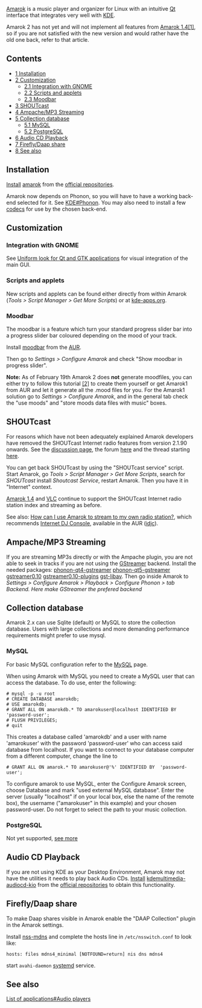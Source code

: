 [Amarok](http://amarok.kde.org/) is a music player and organizer for Linux with an intuitive [Qt](/index.php/Qt "Qt") interface that integrates very well with [KDE](/index.php/KDE "KDE").

Amarok 2 has not yet and will not implement all features from [Amarok 1.4](/index.php/Amarok_1.4 "Amarok 1.4")[[1]](http://amarok.kde.org/blog/archives/809-Missing-features-in-Amarok-2.html), so if you are not satisfied with the new version and would rather have the old one back, refer to that article.

## Contents

*   [1 Installation](#Installation)
*   [2 Customization](#Customization)
    *   [2.1 Integration with GNOME](#Integration_with_GNOME)
    *   [2.2 Scripts and applets](#Scripts_and_applets)
    *   [2.3 Moodbar](#Moodbar)
*   [3 SHOUTcast](#SHOUTcast)
*   [4 Ampache/MP3 Streaming](#Ampache.2FMP3_Streaming)
*   [5 Collection database](#Collection_database)
    *   [5.1 MySQL](#MySQL)
    *   [5.2 PostgreSQL](#PostgreSQL)
*   [6 Audio CD Playback](#Audio_CD_Playback)
*   [7 Firefly/Daap share](#Firefly.2FDaap_share)
*   [8 See also](#See_also)

## Installation

[Install](/index.php/Install "Install") [amarok](https://www.archlinux.org/packages/?name=amarok) from the [official repositories](/index.php/Official_repositories "Official repositories").

Amarok now depends on Phonon, so you will have to have a working back-end selected for it. See [KDE#Phonon](/index.php/KDE#Phonon "KDE"). You may also need to install a few [codecs](/index.php/Codecs "Codecs") for use by the chosen back-end.

## Customization

### Integration with GNOME

See [Uniform look for Qt and GTK applications](/index.php/Uniform_look_for_Qt_and_GTK_applications "Uniform look for Qt and GTK applications") for visual integration of the main GUI.

### Scripts and applets

New scripts and applets can be found either directly from within Amarok (*Tools > Script Manager > Get More Scripts*) or at [kde-apps.org](http://kde-apps.org/content/search.php).

### Moodbar

The moodbar is a feature which turn your standard progress slider bar into a progress slider bar coloured depending on the mood of your track.

Install [moodbar](https://aur.archlinux.org/packages/moodbar/) from the [AUR](/index.php/AUR "AUR").

Then go to *Settings > Configure Amarok* and check "Show moodbar in progress slider".

**Note:** As of February 19th Amarok 2 does **not** generate moodfiles, you can either try to follow this tutorial [[2]](http://amarok.kde.org/wiki/Moodbar) to create them yourself or get Amarok1 from AUR and let it generate all the .mood files for you. For the Amarok1 solution go to *Settings > Configure Amarok*, and in the general tab check the "use moods" and "store moods data files with music" boxes.

## SHOUTcast

For reasons which have not been adequately explained Amarok developers have removed the SHOUTcast Internet radio features from version 2.1.90 onwards. See the [discussion page](/index.php/Talk:Amarok_2#Shoutcast "Talk:Amarok 2"), the forum [here](http://forum.kde.org/viewtopic.php?f=116&t=83718) and the thread starting [here](http://mail.kde.org/pipermail/amarok/2009-November/009696.html).

You can get back SHOUTcast by using the "SHOUTcast service" script. Start Amarok, go *Tools > Script Manager > Get More Scripts*, search for *SHOUTcast* install *Shoutcast Service*, restart Amarok. Then you have it in "Internet" context.

[Amarok 1.4](/index.php/Amarok_1.4 "Amarok 1.4") and [VLC](/index.php/VLC "VLC") continue to support the SHOUTcast Internet radio station index and streaming as before.

See also: [How can I use Amarok to stream to my own radio station?](http://amarok.kde.org/wiki/FAQ#How_can_I_use_Amarok_to_stream_to_my_own_radio_station.3F), which recommends [Internet DJ Console](http://giss.tv/sahabuntu/doc/idjc.html), available in the AUR ([idjc](https://aur.archlinux.org/packages/idjc/)).

## Ampache/MP3 Streaming

If you are streaming MP3s directly or with the Ampache plugin, you are not able to seek in tracks if you are not using the [GStreamer](/index.php/GStreamer "GStreamer") backend. Install the needed packages: [phonon-qt4-gstreamer](https://www.archlinux.org/packages/?name=phonon-qt4-gstreamer) [phonon-qt5-gstreamer](https://www.archlinux.org/packages/?name=phonon-qt5-gstreamer) [gstreamer0.10](https://www.archlinux.org/packages/?name=gstreamer0.10) [gstreamer0.10-plugins](https://www.archlinux.org/groups/x86_64/gstreamer0.10-plugins/) [gst-libav](https://www.archlinux.org/packages/?name=gst-libav). Then go inside Amarok to *Settings > Configure Amarok > Playback > Configure Phonon >* *tab* *Backend. Here make GStreamer the prefered backend*

## Collection database

Amarok 2.x can use Sqlite (default) or MySQL to store the collection database. Users with large collections and more demanding performance requirements might prefer to use mysql.

### MySQL

For basic MySQL configuration refer to the [MySQL](/index.php/MySQL "MySQL") page.

When using Amarok with MySQL you need to create a MySQL user that can access the database. To do use, enter the following:

```
# mysql -p -u root
# CREATE DATABASE amarokdb;
# USE amarokdb;
# GRANT ALL ON amarokdb.* TO amarokuser@localhost IDENTIFIED BY 'password-user';
# FLUSH PRIVILEGES;
# quit

```

This creates a database called 'amarokdb' and a user with name 'amarokuser' with the password 'password-user' who can access said database from localhost. If you want to connect to your database computer from a different computer, change the line to

```
# GRANT ALL ON amarok.* TO amarokuser@'%' IDENTIFIED BY  'password-user';

```

To configure amarok to use MySQL, enter the Configure Amarok screen, choose Database and mark "used external MySQL database". Enter the server (usually "localhost" if on your local box, else the name of the remote box), the username ("amarokuser" in this example) and your chosen password-user. Do not forget to select the path to your music collection.

### PostgreSQL

Not yet supported, [see more](http://amarok.kde.org/blog/archives/812-MySQL-in-Amarok-2-The-Reality.html)

## Audio CD Playback

If you are not using KDE as your Desktop Environment, Amarok may not have the utilities it needs to play back Audio CDs. [Install](/index.php/Install "Install") [kdemultimedia-audiocd-kio](https://www.archlinux.org/packages/?name=kdemultimedia-audiocd-kio) from the [official repositories](/index.php/Official_repositories "Official repositories") to obtain this functionality.

## Firefly/Daap share

To make Daap shares visible in Amarok enable the "DAAP Collection" plugin in the Amarok settings.

Install [nss-mdns](https://www.archlinux.org/packages/?name=nss-mdns) and complete the hosts line in `/etc/nsswitch.conf` to look like:

```
hosts: files mdns4_minimal [NOTFOUND=return] nis dns mdns4

```

start `avahi-daemon` [systemd](/index.php/Systemd "Systemd") service.

## See also

[List of applications#Audio players](/index.php/List_of_applications#Audio_players "List of applications")